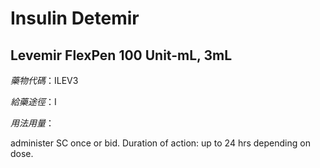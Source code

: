 # Insulin Detemir

## Levemir FlexPen 100 Unit-mL, 3mL

*藥物代碼*：ILEV3

*給藥途徑*：I

*用法用量*：

administer SC once or bid. Duration of action: up to 24 hrs depending on dose.

